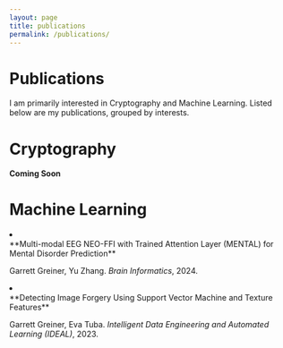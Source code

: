 ```yaml
---
layout: page
title: publications
permalink: /publications/
---
```


<h1 class="header"> Publications </h1>

I am primarily interested in Cryptography and Machine Learning. Listed below are my publications, grouped by interests.

<h1> Cryptography </h1>

**Coming Soon**

<h1> Machine Learning </h1>

<li markdown="1"><div>**Multi-modal EEG NEO-FFI with Trained Attention Layer (MENTAL) for Mental Disorder Prediction**

Garrett Greiner, Yu Zhang. *Brain Informatics*, 2024.</div>
</li>

<li markdown="1"><div>**Detecting Image Forgery Using Support Vector Machine and Texture Features**

Garrett Greiner, Eva Tuba. *Intelligent Data Engineering and Automated Learning (IDEAL)*, 2023.</div>
</li>